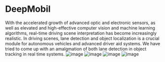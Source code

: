 # DeepMobil
With the accelerated growth of advanced optic and electronic sensors, as well as elevated and high-effective computer vision and machine learning algorithms, real-time driving scene interpretation has become increasingly realistic. In driving scenes, lane detection and object localization is a crucial module for autonomous vehicles and advanced driver aid systems. We have tried to come up with an amalgmation of both lane detection in object tracking in real time systems.
![image](https://user-images.githubusercontent.com/67157901/134201005-896f8d26-65f0-4acd-a9aa-6827dd923f62.png)
![image](https://user-images.githubusercontent.com/67157901/134201142-28347b38-9fd2-4403-804e-f9300a87a5d0.png)
![image](https://user-images.githubusercontent.com/67157901/134203587-3fe898a6-c1e2-4c99-aa2f-b2aa057f1621.png)
![image](https://user-images.githubusercontent.com/67157901/134203916-2350bb15-3a9a-4353-88d3-ea5c04c6ed10.png)
